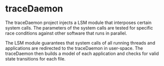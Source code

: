 traceDaemon
===========

The traceDaemon project injects a LSM module that interposes certain system
calls. The parameters of the system calls are tested for specific race
conditions against other software that runs in parallel.

The LSM module guarantees that system calls of all running threads and
applications are redirected to the traceDaemon in user-space. The traceDaemon
then builds a model of each application and checks for valid state transitions
for each file.
